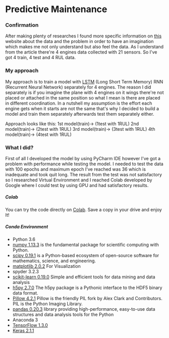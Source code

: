 # Predictive Maintenance 

### Confirmation
After making plenty of researches I found more specific information on 
<a href="https://ti.arc.nasa.gov/tech/dash/groups/pcoe/prognostic-data-repository/#turbofan">this</a>
website about the data and the problem in order to have an imagination which makes me not only understand
but also feel the data. As I understand from the article there're 4 engines data collected with 
21 sensors. So I've got 4 train, 4 test and 4 RUL data.

### My approach
My approach is to train a model with <a href="http://colah.github.io/posts/2015-08-Understanding-LSTMs/">LSTM</a> 
(Long Short Term Memory) RNN (Recurrent Neural Network) separately for 4 engines. The reason I did 
separately is if you imagine the plane with 4 engines on it wings there're not placed or attached 
in the same position so what I mean is there are placed in different coordination. In a nutshell 
my assumption is the effort each engine gets when it starts are not the same that's why I decided 
to build a model and train them separately afterwards test them separately either.

Approach looks like this:
1st model(train)-> (1test with 1RUL)
2nd model(train)-> (2test with 1RUL)
3rd model(train)-> (3test with 1RUL)
4th model(train)-> (4test with 1RUL)

### What I did?
First of all I developed the model by using PyCharm IDE however I've got a problem with performance
while testing the model. I needed to test the data with 100 epochs and maximum epoch I've
reached was 36 which is inadequate and took quit long. The result from the test was not
satisfactory so I researched Virtual Environment and I reached Colab developed by Google 
where I could test by using GPU and had satisfactory results. 

##### Colab
You can try the code directly on [Colab](https://colab.research.google.com/drive/1nyhbz_zcVF2upQqVIBIxh1gju1vxi2mr#scrollTo=edR3gkrYaR3H).
Save a copy in your drive and enjoy It!

##### Conda Environment
* Python 3.6
* [numpy 1.13.3](http://www.numpy.org/)  is the fundamental package for scientific computing with Python.
* [scipy 0.19.1](https://www.scipy.org/) is a Python-based ecosystem of open-source software for mathematics, science, and engineering. 
* [matplotlib 2.0.2](https://matplotlib.org/) For Visualization
* spyder 3.2.3
* [scikit-learn 0.19.0](http://scikit-learn.org/stable/) Simple and efficient tools for data mining and data analysis
* [h5py 2.7.0](https://www.h5py.org/) The h5py package is a Pythonic interface to the HDF5 binary data format. 
* [Pillow 4.2.1](https://pillow.readthedocs.io/en/latest/) Pillow is the friendly PIL fork by Alex Clark and Contributors. PIL is the Python Imaging Library.
* [pandas 0.20.3](http://pandas.pydata.org/) library providing high-performance, easy-to-use data structures and data analysis tools for the Python
* Anaconda 3
* [TensorFlow 1.3.0](https://www.tensorflow.org/)
* [Keras 2.1.1](https://keras.io)




